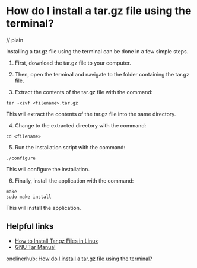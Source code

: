 # How do I install a tar.gz file using the terminal?
// plain

Installing a tar.gz file using the terminal can be done in a few simple steps.

1. First, download the tar.gz file to your computer.

2. Then, open the terminal and navigate to the folder containing the tar.gz file.

3. Extract the contents of the tar.gz file with the command:

```
tar -xzvf <filename>.tar.gz
```

This will extract the contents of the tar.gz file into the same directory.

4. Change to the extracted directory with the command:

```
cd <filename>
```

5. Run the installation script with the command:

```
./configure
```

This will configure the installation.

6. Finally, install the application with the command:

```
make
sudo make install
```

This will install the application.

## Helpful links
- [How to Install Tar.gz Files in Linux](https://www.howtogeek.com/248780/how-to-extract-and-create-tar-gz-files-in-linux/)
- [GNU Tar Manual](https://www.gnu.org/software/tar/manual/tar.html)

onelinerhub: [How do I install a tar.gz file using the terminal?](https://onelinerhub.com/cli-tar/how-do-i-install-a-tar-gz-file-using-the-terminal)
